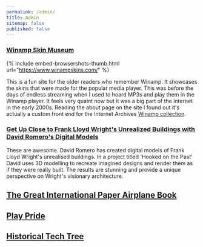 ```yaml
---
permalink: /admin/
title: Admin
sitemap: false
published: false
---
```



### [Winamp Skin Museum](https://www.winampskins.com/)

{% include embed-browsershots-thumb.html url="https://www.winampskins.com/" %}

This is a fun site for the older readers who remember Winamp. It showcases the skins that were made for the popular media player. This was before the days of endless streaming when I used to hoard MP3s and play them in the Winamp player. It feels very quaint now but it was a big part of the internet in the early 2000s. Reading the about page on the site I found out it's actually a custom front end for the Internet Archives [Winamp collection](https://archive.org/details/winampskins).



### [Get Up Close to Frank Lloyd Wright's Unrealized Buildings with David Romero's Digital Models](https://www.thisiscolossal.com/2025/06/david-romero-frank-lloyd-wright/)

These are awesome. David Romero has created digital models of Frank Lloyd Wright's unrealised buildings. In a project titled 'Hooked on the Past' David uses 3D modelling to recreate imagined designs and render them as if they were really built. The results are stunning and provide a unique perspective on Wright's visionary architecture.





## [The Great International Paper Airplane Book](https://archive.org/details/greatinternation00jerr)




## [Play Pride](https://fujio-pand-park.tumblr.com/)



## [Historical Tech Tree](https://www.historicaltechtree.com/)

